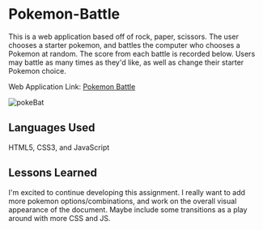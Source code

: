 # Pokemon-Battle

This is a web application based off of rock, paper, scissors. The user chooses a starter pokemon, and battles the computer who chooses a Pokemon at random. The score from each battle is recorded below. Users may battle as many times as they'd like, as well as change their starter Pokemon choice.

Web Application Link: [Pokemon Battle](https://firstbattle.netlify.app/)

![pokeBat](https://user-images.githubusercontent.com/101942628/164878653-458b18e0-ea1b-41d8-86f9-9dd3ed988aa0.PNG)

## Languages Used

HTML5, CSS3, and JavaScript

## Lessons Learned

I'm excited to continue developing this assignment. I really want to add more pokemon options/combinations, and work on the overall visual appearance of the document. Maybe include some transitions as a play around with more CSS and JS. 
